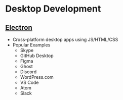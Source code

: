 # Desktop Development

## [Electron](https://electronjs.org/)

- Cross-platform desktop apps using JS/HTML/CSS
- Popular Examples
  - Skype
  - GitHub Desktop
  - Figma
  - Ghost
  - Discord
  - WordPress.com
  - VS Code
  - Atom
  - Slack


